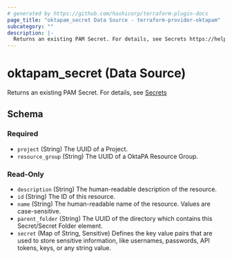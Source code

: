 ```yaml
---
# generated by https://github.com/hashicorp/terraform-plugin-docs
page_title: "oktapam_secret Data Source - terraform-provider-oktapam"
subcategory: ""
description: |-
  Returns an existing PAM Secret. For details, see Secrets https://help.okta.com/okta_help.htm?type=oie&id=ext-pam-secrets
---
```


# oktapam_secret (Data Source)

Returns an existing PAM Secret. For details, see [Secrets](https://help.okta.com/okta_help.htm?type=oie&id=ext-pam-secrets)



<!-- schema generated by tfplugindocs -->
## Schema

### Required

- `project` (String) The UUID of a Project.
- `resource_group` (String) The UUID of a OktaPA Resource Group.

### Read-Only

- `description` (String) The human-readable description of the resource.
- `id` (String) The ID of this resource.
- `name` (String) The human-readable name of the resource. Values are case-sensitive.
- `parent_folder` (String) The UUID of the directory which contains this Secret/Secret Folder element.
- `secret` (Map of String, Sensitive) Defines the key value pairs that are used to store sensitive information, like usernames, passwords, API tokens, keys, or any string value.
